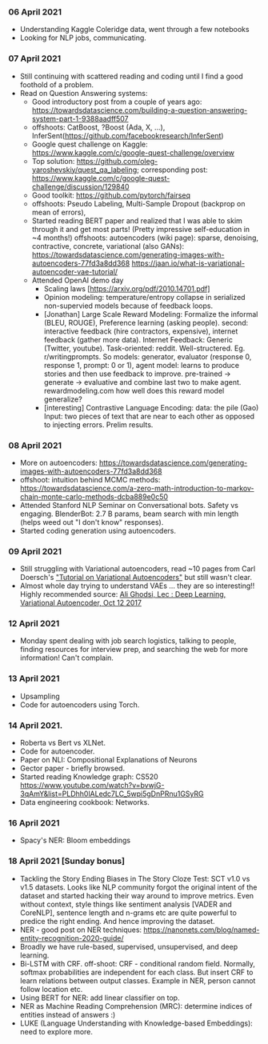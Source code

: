 ### 06 April 2021
- Understanding Kaggle Coleridge data, went through a few notebooks
- Looking for NLP jobs, communicating.

### 07 April 2021
- Still continuing with scattered reading and coding until I find a good foothold of a problem.
- Read on Question Answering systems:
    - Good introductory post from a couple of years ago: https://towardsdatascience.com/building-a-question-answering-system-part-1-9388aadff507
    - offshoots: CatBoost, ?Boost (Ada, X, ...), InferSent(https://github.com/facebookresearch/InferSent)
    - Google quest challenge on Kaggle: https://www.kaggle.com/c/google-quest-challenge/overview
    - Top solution: https://github.com/oleg-yaroshevskiy/quest_qa_labeling; corresponding post: https://www.kaggle.com/c/google-quest-challenge/discussion/129840
    - Good toolkit: https://github.com/pytorch/fairseq
    - offshoots: Pseudo Labeling, Multi-Sample Dropout (backprop on mean of errors),
    - Started reading BERT paper and realized that I was able to skim through it and get most parts! (Pretty impressive self-education in ~4 months!) offshoots: autoencoders (wiki page): sparse, denoising, contractive, concrete, variational (also GANs): https://towardsdatascience.com/generating-images-with-autoencoders-77fd3a8dd368
    https://jaan.io/what-is-variational-autoencoder-vae-tutorial/
    - Attended OpenAI demo day
      - Scaling laws [https://arxiv.org/pdf/2010.14701.pdf]
      - Opinion modeling: temperature/entropy collapse in serialized non-supervied models because of feedback loops.
      - [Jonathan] Large Scale Reward Modeling: Formalize the informal (BLEU, ROUGE), Preference learning (asking people). second: interactive feedback (hire contractors, expensive), internet feedback (gather more data). Internet Feedback: Generic (Twitter, youtube). Task-oriented: reddit. Well-structered. Eg. r/writingprompts. So models: generator, evaluator (response 0, response 1, prompt: 0 or 1), agent model: learns to produce stories and then use feedback to improve.
      pre-trained -> generate -> evaluative and combine last two to make agent.
      rewardmodeling.com
      how well does this reward model generalize?
      - [interesting] Contrastive Language Encoding: data: the pile (Gao)
      Input: two pieces of text that are near to each other as opposed to injecting errors. Prelim results.

### 08 April 2021
- More on autoencoders: https://towardsdatascience.com/generating-images-with-autoencoders-77fd3a8dd368
- offshoot: intuition behind MCMC methods: https://towardsdatascience.com/a-zero-math-introduction-to-markov-chain-monte-carlo-methods-dcba889e0c50
- Attended Stanford NLP Seminar on Conversational bots. Safety vs engaging. BlenderBot: 2.7 B params, beam search with min length (helps weed out "I don't know" responses).
- Started coding generation using autoencoders.

### 09 April 2021
- Still struggling with Variational autoencoders, read ~10 pages from Carl Doersch's ["Tutorial on Variational Autoencoders"](https://www.researchgate.net/publication/304163568_Tutorial_on_Variational_Autoencoders) but still wasn't clear.
- Almost whole day trying to understand VAEs ... they are so interesting!! Highly recommended source: [Ali Ghodsi, Lec : Deep Learning, Variational Autoencoder, Oct 12 2017](https://www.youtube.com/watch?v=uaaqyVS9-rM)

### 12 April 2021
- Monday spent dealing with job search logistics, talking to people, finding resources for interview prep, and searching the web for more information! Can't complain.

### 13 April 2021
- Upsampling
- Code for autoencoders using Torch.

### 14 April 2021.
- Roberta vs Bert vs XLNet.
- Code for autoencoder.
- Paper on NLI: Compositional Explanations of Neurons
- Gector paper - briefly browsed.
- Started reading Knowledge graph: CS520 https://www.youtube.com/watch?v=bvwjG-3qAmY&list=PLDhh0lALedc7LC_5wpi5gDnPRnu1GSyRG
- Data engineering cookbook: Networks.

### 16 April 2021
- Spacy's NER: Bloom embeddings

### 18 April 2021 [Sunday bonus]
- Tackling the Story Ending Biases in The Story Cloze Test: SCT v1.0 vs v1.5 datasets. Looks like NLP community forgot the original intent of the dataset and started hacking their way around to improve metrics. Even without context, style things like sentiment analysis [VADER and CoreNLP], sentence length and n-grams etc are quite powerful to predice the right ending. And hence improving the dataset.
- NER - good post on NER techniques: https://nanonets.com/blog/named-entity-recognition-2020-guide/
- Broadly we have rule-based, supervised, unsupervised, and deep learning.
- Bi-LSTM with CRF. off-shoot: CRF - conditional random field. Normally, softmax probabilities are independent for each class. But insert CRF to learn relations between output classes. Example in NER, person cannot follow location etc.
- Using BERT for NER: add linear classifier on top.
- NER as Machine Reading Comprehension (MRC): determine indices of entities instead of answers :)
- LUKE (Language Understanding with Knowledge-based Embeddings): need to explore more.
